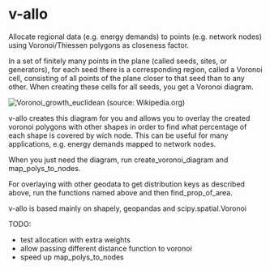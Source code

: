 # v-allo
Allocate regional data (e.g. energy demands) to points (e.g. network nodes) using Voronoi/Thiessen polygons as closeness factor.

In a set of finitely many points in the plane (called seeds, sites, or generators), for each seed there is a corresponding region, called a Voronoi cell, consisting of all points of the plane closer to that seed than to any other. When creating these cells for all seeds, you get a Voronoi diagram.

![Voronoi_growth_euclidean](https://user-images.githubusercontent.com/88534161/181002526-64645ae0-2f5f-4ab2-8d85-de9eb7d00174.gif)
(source: Wikipedia.org)

v-allo creates this diagram for you and allows you to overlay the created voronoi polygons with other shapes in order to find what percentage of each shape is covered by wich node. This can be useful for many applications, e.g. energy demands mapped to network nodes. 

When you just need the diagram, run create_voronoi_diagram and map_polys_to_nodes.

For overlaying with other geodata to get distribution keys as described above, run the functions named above and then find_prop_of_area.

v-allo is based mainly on shapely, geopandas and scipy.spatial.Voronoi


TODO:
- test allocation with extra weights
- allow passing different distance function to voronoi
- speed up map_polys_to_nodes
